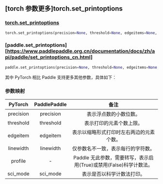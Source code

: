 ## [torch 参数更多]torch.set_printoptions

### [torch.set_printoptions](https://pytorch.org/docs/stable/generated/torch.set_printoptions.html?highlight=torch+set_printoptions#torch.set_printoptions)

```python
torch.set_printoptions(precision=None, threshold=None, edgeitems=None, linewidth=None, profile=None, sci_mode=None)
```

### [paddle.set_printoptions][https://www.paddlepaddle.org.cn/documentation/docs/zh/api/paddle/set_printoptions_cn.html]

```python
paddle.set_printoptions(precision=None, threshold=None, edgeitems=None, sci_mode=None, linewidth=None)
```

其中 PyTorch 相比 Paddle 支持更多其他参数，具体如下：

### 参数映射

|  PyTorch  | PaddlePaddle |                             备注                             |
| :-------: | :----------: | :----------------------------------------------------------: |
| precision |  precision   |                    表示浮点数的小数位数。                    |
| threshold |  threshold   |                   表示打印的元素个数上限。                   |
| edgeitem  |   edgeitem   |           表示以缩略形式打印时左右两边的元素个数。           |
| linewidth |  linewidth   |              仅参数名不一致，表示每行的字符数。              |
|  profile  |      -       | Paddle 无此参数，需要转写，表示启用(True)或禁用(False)科学计数法。 |
| sci_mode  |   sci_mode   |                  表示是否以科学计数法打印。                  |

